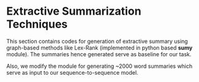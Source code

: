 # Extractive Summarization Techniques

This section contains codes for generation of extractive summary using graph-based methods like Lex-Rank (implemented in python based **sumy** module). The summaries hence generated serve as baseline for our task. 

Also, we modify the module for generating ~2000 word summaries which serve as input to our sequence-to-sequence model.